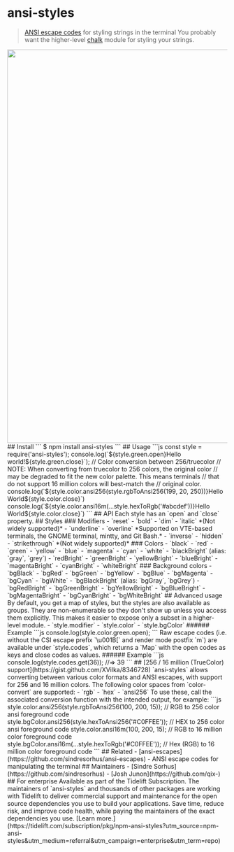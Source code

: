 # ansi-styles
> [ANSI escape codes](https://en.wikipedia.org/wiki/ANSI_escape_code#Colors_and_Styles) for styling strings in the terminal
You probably want the higher-level [chalk](https://github.com/chalk/chalk) module for styling your strings.
<img src="screenshot.svg" width="900">
## Install
```
$ npm install ansi-styles
```
## Usage
```js
const style = require('ansi-styles');
console.log(`${style.green.open}Hello world!${style.green.close}`);
// Color conversion between 256/truecolor
// NOTE: When converting from truecolor to 256 colors, the original color
//       may be degraded to fit the new color palette. This means terminals
//       that do not support 16 million colors will best-match the
//       original color.
console.log(`${style.color.ansi256(style.rgbToAnsi256(199, 20, 250))}Hello World${style.color.close}`)
console.log(`${style.color.ansi16m(...style.hexToRgb('#abcdef'))}Hello World${style.color.close}`)
```
## API
Each style has an `open` and `close` property.
## Styles
### Modifiers
- `reset`
- `bold`
- `dim`
- `italic` *(Not widely supported)*
- `underline`
- `overline` *Supported on VTE-based terminals, the GNOME terminal, mintty, and Git Bash.*
- `inverse`
- `hidden`
- `strikethrough` *(Not widely supported)*
### Colors
- `black`
- `red`
- `green`
- `yellow`
- `blue`
- `magenta`
- `cyan`
- `white`
- `blackBright` (alias: `gray`, `grey`)
- `redBright`
- `greenBright`
- `yellowBright`
- `blueBright`
- `magentaBright`
- `cyanBright`
- `whiteBright`
### Background colors
- `bgBlack`
- `bgRed`
- `bgGreen`
- `bgYellow`
- `bgBlue`
- `bgMagenta`
- `bgCyan`
- `bgWhite`
- `bgBlackBright` (alias: `bgGray`, `bgGrey`)
- `bgRedBright`
- `bgGreenBright`
- `bgYellowBright`
- `bgBlueBright`
- `bgMagentaBright`
- `bgCyanBright`
- `bgWhiteBright`
## Advanced usage
By default, you get a map of styles, but the styles are also available as groups. They are non-enumerable so they don't show up unless you access them explicitly. This makes it easier to expose only a subset in a higher-level module.
- `style.modifier`
- `style.color`
- `style.bgColor`
###### Example
```js
console.log(style.color.green.open);
```
Raw escape codes (i.e. without the CSI escape prefix `\u001B[` and render mode postfix `m`) are available under `style.codes`, which returns a `Map` with the open codes as keys and close codes as values.
###### Example
```js
console.log(style.codes.get(36));
//=> 39
```
## [256 / 16 million (TrueColor) support](https://gist.github.com/XVilka/8346728)
`ansi-styles` allows converting between various color formats and ANSI escapes, with support for 256 and 16 million colors.
The following color spaces from `color-convert` are supported:
- `rgb`
- `hex`
- `ansi256`
To use these, call the associated conversion function with the intended output, for example:
```js
style.color.ansi256(style.rgbToAnsi256(100, 200, 15)); // RGB to 256 color ansi foreground code
style.bgColor.ansi256(style.hexToAnsi256('#C0FFEE')); // HEX to 256 color ansi foreground code
style.color.ansi16m(100, 200, 15); // RGB to 16 million color foreground code
style.bgColor.ansi16m(...style.hexToRgb('#C0FFEE')); // Hex (RGB) to 16 million color foreground code
```
## Related
- [ansi-escapes](https://github.com/sindresorhus/ansi-escapes) - ANSI escape codes for manipulating the terminal
## Maintainers
- [Sindre Sorhus](https://github.com/sindresorhus)
- [Josh Junon](https://github.com/qix-)
## For enterprise
Available as part of the Tidelift Subscription.
The maintainers of `ansi-styles` and thousands of other packages are working with Tidelift to deliver commercial support and maintenance for the open source dependencies you use to build your applications. Save time, reduce risk, and improve code health, while paying the maintainers of the exact dependencies you use. [Learn more.](https://tidelift.com/subscription/pkg/npm-ansi-styles?utm_source=npm-ansi-styles&utm_medium=referral&utm_campaign=enterprise&utm_term=repo)
